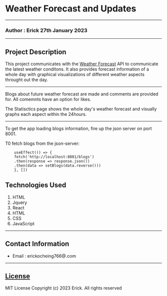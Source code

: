 # Weather Forecast and Updates
*****
### Author : Erick 27th January 2023
*****
## Project Description
This project communicates with the [Weather Forecast](https://www.weatherapi.com/) API to communicate the latest weather conditons.
It also provides forecast information of a whole day with graphical visualizations of different weather aspects throught out the day.
***
Blogs about future weather forecast are made and comments are provided for.
All comemnts have an option for likes.

The Statisctics page shows the whole day's weather forecast and visually graphs each aspect within the 24hours.

****
To get the app loading blogs information, fire up the json server on port 8001.

T0 fetch blogs from the json-server:
```
    useEffect(() => {
    fetch('http://localhost:8001/blogs')
    .then(response => response.json())
    .then(data => setBlogs(data.reverse()))
    }, [])
```

## Technologies Used
1. HTML
2. Jquery
3. React
4. HTML
5. CSS
6. JavaScript
*****
## Contact Information
* Email : erickocheing766@.com
*****
## [License](LICENSE)
MIT License
Copyright (c) 2023 Erick. All rights reserved
